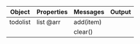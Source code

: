 |Object|Properties|Messages|Output|
|---|---|---|---|
|todolist|list @arr|add(item)||
|||clear()||

